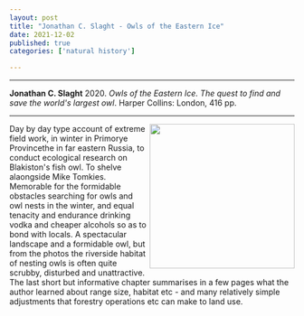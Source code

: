 ```yaml
---
layout: post
title: "Jonathan C. Slaght - Owls of the Eastern Ice"
date: 2021-12-02
published: true
categories: ['natural history']

---
```



***
<b>Jonathan C. Slaght</b> 2020. _Owls of the Eastern Ice. The quest to find and save the world's largest owl_. Harper Collins: London, 416 pp.

***
<img align="right"  width="256" src="https://cdn2.penguin.com.au/covers/original/9780241333938.jpg" alt="">  

Day by day type account of extreme field work, in winter in Primorye Provincethe in far eastern Russia, to conduct ecological research on Blakiston's fish owl. To shelve alaongside Mike Tomkies. Memorable for the formidable obstacles searching for owls and owl nests in the winter, and equal tenacity and endurance drinking vodka and cheaper alcohols so as to bond with locals.  A spectacular landscape and a formidable owl, but from the photos the riverside habitat of nesting owls is often quite scrubby, disturbed and unattractive.  The last short but informative chapter summarises in a few pages what the author learned about range size, habitat etc - and many relatively simple adjustments that forestry operations etc can make to land use.


  
